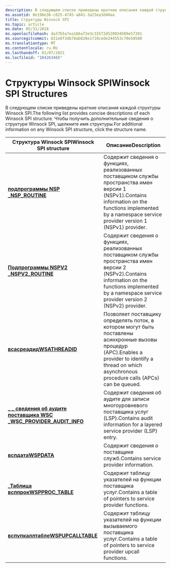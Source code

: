 ```yaml
---
description: В следующем списке приведены краткие описания каждой структуры Winsock SPI. Чтобы получить дополнительные сведения о структуре Winsock SPI, щелкните имя структуры.
ms.assetid: 0e198e36-c025-4745-a841-3a23ea3d40aa
title: Структуры Winsock SPI
ms.topic: article
ms.date: 05/31/2018
ms.openlocfilehash: da37b5a7ea166af3e3c335f2d520034509e57391
ms.sourcegitcommit: 831e8f3db78ab820e1710cede244553c70e50500
ms.translationtype: MT
ms.contentlocale: ru-RU
ms.lasthandoff: 01/07/2021
ms.locfileid: "104263465"
---
```

# <a name="winsock-spi-structures"></a><span data-ttu-id="c9dfb-104">Структуры Winsock SPI</span><span class="sxs-lookup"><span data-stu-id="c9dfb-104">Winsock SPI Structures</span></span>

<span data-ttu-id="c9dfb-105">В следующем списке приведены краткие описания каждой структуры Winsock SPI.</span><span class="sxs-lookup"><span data-stu-id="c9dfb-105">The following list provides concise descriptions of each Winsock SPI structure.</span></span> <span data-ttu-id="c9dfb-106">Чтобы получить дополнительные сведения о структуре Winsock SPI, щелкните имя структуры.</span><span class="sxs-lookup"><span data-stu-id="c9dfb-106">For additional information on any Winsock SPI structure, click the structure name.</span></span>



| <span data-ttu-id="c9dfb-107">Структура Winsock SPI</span><span class="sxs-lookup"><span data-stu-id="c9dfb-107">Winsock SPI structure</span></span>                                         | <span data-ttu-id="c9dfb-108">Описание</span><span class="sxs-lookup"><span data-stu-id="c9dfb-108">Description</span></span>                                                                                                   |
|---------------------------------------------------------------|---------------------------------------------------------------------------------------------------------------|
| [<span data-ttu-id="c9dfb-109">**подпрограммы NSP \_**</span><span class="sxs-lookup"><span data-stu-id="c9dfb-109">**NSP\_ROUTINE**</span></span>](/windows/desktop/api/Ws2spi/ns-ws2spi-nsp_routine)                           | <span data-ttu-id="c9dfb-110">Содержит сведения о функциях, реализованных поставщиком службы пространства имен версии 1 (NSPv1).</span><span class="sxs-lookup"><span data-stu-id="c9dfb-110">Contains information on the functions implemented by a namespace service provider version 1 (NSPv1) provider.</span></span> |
| [<span data-ttu-id="c9dfb-111">**Подпрограммы NSPV2 \_**</span><span class="sxs-lookup"><span data-stu-id="c9dfb-111">**NSPV2\_ROUTINE**</span></span>](/windows/desktop/api/Ws2spi/ns-ws2spi-nspv2_routine)                       | <span data-ttu-id="c9dfb-112">Содержит сведения о функциях, реализованных поставщиком службы пространства имен версии 2 (NSPv2).</span><span class="sxs-lookup"><span data-stu-id="c9dfb-112">Contains information on the functions implemented by a namespace service provider version 2 (NSPv2) provider.</span></span> |
| [<span data-ttu-id="c9dfb-113">**всасреадид**</span><span class="sxs-lookup"><span data-stu-id="c9dfb-113">**WSATHREADID**</span></span>](/windows/desktop/api/Ws2spi/ns-ws2spi-wsathreadid)                          | <span data-ttu-id="c9dfb-114">Позволяет поставщику определять поток, в котором могут быть поставлены асинхронные вызовы процедур (APC).</span><span class="sxs-lookup"><span data-stu-id="c9dfb-114">Enables a provider to identify a thread on which asynchronous procedure calls (APCs) can be queued.</span></span>           |
| [<span data-ttu-id="c9dfb-115">**\_ \_ сведения об аудите поставщика WSC \_**</span><span class="sxs-lookup"><span data-stu-id="c9dfb-115">**WSC\_PROVIDER\_AUDIT\_INFO**</span></span>](/windows/desktop/api/Ws2spi/ns-ws2spi-wsc_provider_audit_info) | <span data-ttu-id="c9dfb-116">Содержит сведения об аудите для записи многоуровневого поставщика услуг (LSP).</span><span class="sxs-lookup"><span data-stu-id="c9dfb-116">Contains audit information for a layered service provider (LSP) entry.</span></span>                                        |
| [<span data-ttu-id="c9dfb-117">**вспдата**</span><span class="sxs-lookup"><span data-stu-id="c9dfb-117">**WSPDATA**</span></span>](/windows/desktop/api/Ws2spi/ns-ws2spi-wspdata)                                  | <span data-ttu-id="c9dfb-118">Содержит сведения о поставщике служб.</span><span class="sxs-lookup"><span data-stu-id="c9dfb-118">Contains service provider information.</span></span>                                                                        |
| [<span data-ttu-id="c9dfb-119">**\_Таблица всппрок**</span><span class="sxs-lookup"><span data-stu-id="c9dfb-119">**WSPPROC\_TABLE**</span></span>](/windows/desktop/api/Ws2spi/ns-ws2spi-wspproc_table)                       | <span data-ttu-id="c9dfb-120">Содержит таблицу указателей на функции поставщика услуг.</span><span class="sxs-lookup"><span data-stu-id="c9dfb-120">Contains a table of pointers to service provider functions.</span></span>                                                   |
| [<span data-ttu-id="c9dfb-121">**вспупкаллтабле**</span><span class="sxs-lookup"><span data-stu-id="c9dfb-121">**WSPUPCALLTABLE**</span></span>](/windows/desktop/api/Ws2spi/ns-ws2spi-wspupcalltable)                      | <span data-ttu-id="c9dfb-122">Содержит таблицу указателей на функции вызываемого поставщика услуг.</span><span class="sxs-lookup"><span data-stu-id="c9dfb-122">Contains a table of pointers to service provider upcall functions.</span></span>                                            |



 

 

 



